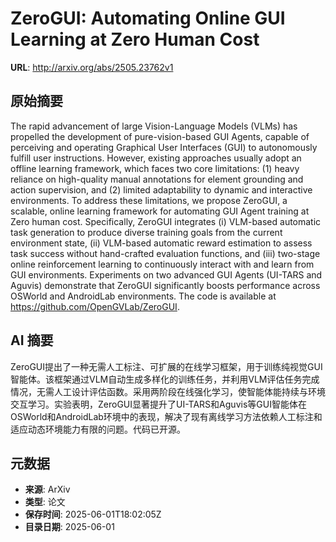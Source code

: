 # ZeroGUI: Automating Online GUI Learning at Zero Human Cost

**URL**: http://arxiv.org/abs/2505.23762v1

## 原始摘要

The rapid advancement of large Vision-Language Models (VLMs) has propelled
the development of pure-vision-based GUI Agents, capable of perceiving and
operating Graphical User Interfaces (GUI) to autonomously fulfill user
instructions. However, existing approaches usually adopt an offline learning
framework, which faces two core limitations: (1) heavy reliance on high-quality
manual annotations for element grounding and action supervision, and (2)
limited adaptability to dynamic and interactive environments. To address these
limitations, we propose ZeroGUI, a scalable, online learning framework for
automating GUI Agent training at Zero human cost. Specifically, ZeroGUI
integrates (i) VLM-based automatic task generation to produce diverse training
goals from the current environment state, (ii) VLM-based automatic reward
estimation to assess task success without hand-crafted evaluation functions,
and (iii) two-stage online reinforcement learning to continuously interact with
and learn from GUI environments. Experiments on two advanced GUI Agents
(UI-TARS and Aguvis) demonstrate that ZeroGUI significantly boosts performance
across OSWorld and AndroidLab environments. The code is available at
https://github.com/OpenGVLab/ZeroGUI.


## AI 摘要

ZeroGUI提出了一种无需人工标注、可扩展的在线学习框架，用于训练纯视觉GUI智能体。该框架通过VLM自动生成多样化的训练任务，并利用VLM评估任务完成情况，无需人工设计评估函数。采用两阶段在线强化学习，使智能体能持续与环境交互学习。实验表明，ZeroGUI显著提升了UI-TARS和Aguvis等GUI智能体在OSWorld和AndroidLab环境中的表现，解决了现有离线学习方法依赖人工标注和适应动态环境能力有限的问题。代码已开源。

## 元数据

- **来源**: ArXiv
- **类型**: 论文
- **保存时间**: 2025-06-01T18:02:05Z
- **目录日期**: 2025-06-01
